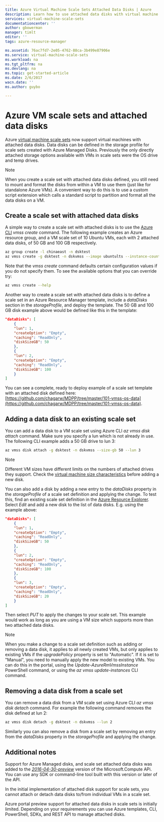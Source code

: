 ```yaml
---
title: Azure Virtual Machine Scale Sets Attached Data Disks | Azure
description: Learn how to use attached data disks with virtual machine scale sets
services: virtual-machine-scale-sets
documentationcenter: ''
author: gbowerman
manager: timlt
editor: ''
tags: azure-resource-manager

ms.assetid: 76ac7fd7-2e05-4762-88ca-3b499e87906e
ms.service: virtual-machine-scale-sets
ms.workload: na
ms.tgt_pltfrm: na
ms.devlang: na
ms.topic: get-started-article
ms.date: 2/6/2017
wacn.date: ''
ms.author: guybo

---
```

# Azure VM scale sets and attached data disks
Azure [virtual machine scale sets](/virtual-machine-scale-sets/) now support virtual machines with attached data disks. Data disks can be defined in the storage profile for scale sets created with Azure Managed Disks. Previously the only directly attached storage options available with VMs in scale sets were the OS drive and temp drives.

> [!NOTE]
>  When you create a scale set with attached data disks defined, you still need to mount and format the disks from within a VM to use them (just like for standalone Azure VMs). A convenient way to do this is to use a custom script extension which calls a standard script to partition and format all the data disks on a VM.

## Create a scale set with attached data disks
A simple way to create a scale set with attached disks is to use the [Azure CLI](https://github.com/Azure/azure-cli) _vmss create_ command. The following example creates an Azure resource group, and a VM scale set of 10 Ubuntu VMs, each with 2 attached data disks, of 50 GB and 100 GB respectively.

```bash
az group create -l chinaeast -n dsktest
az vmss create -g dsktest -n dskvmss --image ubuntults --instance-count 10 --data-disk-sizes-gb 50 100
```

Note that the _vmss create_ command defaults certain configuration values if you do not specify them. To see the available options that you can override try:

```bash
az vmss create --help
```

Another way to create a scale set with attached data disks is to define a scale set in an Azure Resource Manager template, include a _dataDisks_ section in the _storageProfile_, and deploy the template. The 50 GB and 100 GB disk example above would be defined like this in the template:

```json
"dataDisks": [
    {
    "lun": 1,
    "createOption": "Empty",
    "caching": "ReadOnly",
    "diskSizeGB": 50
    },
    {
    "lun": 2,
    "createOption": "Empty",
    "caching": "ReadOnly",
    "diskSizeGB": 100
    }
]
```

You can see a complete, ready to deploy example of a scale set template with an attached disk defined here: [https://github.com/chagarw/MDPP/tree/master/101-vmss-os-data](https://github.com/chagarw/MDPP/tree/master/101-vmss-os-data).

## Adding a data disk to an existing scale set
You can add a data disk to a VM scale set using Azure CLI _az vmss disk attach_ command. Make sure you specify a lun which is not already in use. The following CLI example adds a 50 GB drive to lun 3:

```bash
az vmss disk attach -g dsktest -n dskvmss --size-gb 50 --lun 3
```

> [!NOTE]
> Different VM sizes have different limits on the numbers of attached drives they support. Check the [virtual machine size characteristics](../virtual-machines/windows/sizes.md) before adding a new disk.

You can also add a disk by adding a new entry to the _dataDisks_ property in the _storageProfile_ of a scale set definition and applying the change. To test this, find an existing scale set definition in the [Azure Resource Explorer](https://resources.azure.com/). Select _Edit_ and add a new disk to the list of data disks. E.g. using the example above:

```json
"dataDisks": [
    {
    "lun": 1,
    "createOption": "Empty",
    "caching": "ReadOnly",
    "diskSizeGB": 50
    },
    {
    "lun": 2,
    "createOption": "Empty",
    "caching": "ReadOnly",
    "diskSizeGB": 100
    },
    {
    "lun": 3,
    "createOption": "Empty",
    "caching": "ReadOnly",
    "diskSizeGB": 20
    }          
]
```

Then select _PUT_ to apply the changes to your scale set. This example would work as long as you are using a VM size which supports more than two attached data disks.

> [!NOTE]
> When you make a change to a scale set definition such as adding or removing a data disk, it applies to all newly created VMs, but only applies to existing VMs if the _upgradePolicy_ property is set to "Automatic". If it is set to "Manual", you need to manually apply the new model to existing VMs. You can do this in the portal, using the _Update-AzureRmVmssInstance_ PowerShell command, or using the _az vmss update-instances_ CLI command.

## Removing a data disk from a scale set
You can remove a data disk from a VM scale set using Azure CLI _az vmss disk detach_ command. For example the following command removes the disk defined at lun 2:

```bash
az vmss disk detach -g dsktest -n dskvmss --lun 2
```  

Similarly you can also remove a disk from a scale set by removing an entry from the _dataDisks_ property in the _storageProfile_ and applying the change. 

## Additional notes
Support for Azure Managed disks, and scale set attached data disks was added to the [_2016-04-30-preview_](https://github.com/Azure/azure-rest-api-specs/blob/master/arm-compute/2016-04-30-preview/swagger/compute.json) version of the Microsoft.Compute APi. You can use any SDK or command-line tool built with this version or later of the API.

In the initial implementation of attached disk support for scale sets, you cannot attach or detach data disks to/from individual VMs in a scale set.

Azure portal preview support for attached data disks in scale sets is initially limited. Depending on your requirements you can use Azure templates, CLI, PowerShell, SDKs, and REST API to manage attached disks.
